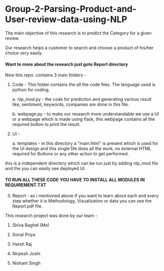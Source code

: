 # Group-2-Parsing-Product-and-User-review-data-using-NLP

The main objective of this research is to predict the Category for a given review.

Our research helps a customer to search and choose a product of his/her choice very easily.

#### Want to more about the research just goto Report directory

Now this repo. contains 3 main folders - 
1. Code - This folder contains the all the code files. The language used is python for coding.

    a. nlp_mod.py - the code for prediction and generating various result like, sentiment, keywords, companies are done in this file. 

    b. webpage.py - to make our research more understandable we use a UI or a webpage which is made using flask, this webpage contains all the required button to print the result.

2. UI - 

    a. templates - in this directory a "main.html" is present which is used for the UI design and this single file does all the work, no external HTML required for Buttons or any other action to get performed.

this is a independent directory which can be run just by adding nlp_mod file and the you can easily see deployed UI.

#### TO RUN ALL THESE CODE YOU HAVE TO INSTALL ALL MODULES IN REQUIREMENT.TXT

3. Report - as i mentioned above if you want to learn about each and every step whether it is Methodology, Visualization or data you can see the Report.pdf file.

This research project was done by our team - 
1. Shiva Baghel (Me)

2. Sonal Priya

3. Harsh Raj

4. Nirpesh Joshi

5. Nishant Singh
